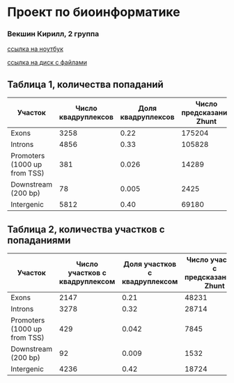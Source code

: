 # Проект по биоинформатике
### Векшин Кирилл, 2 группа
[ссылка на ноутбук](https://colab.research.google.com/drive/1uU7YXPChXkH3S0cnkuttwEb8Gvo2YP7s?usp=sharing)

[ссылка на диск с файлами](https://drive.google.com/drive/folders/1zBbtY4fv1ASjg7GU_YTCdCI_G0JXNtlO?usp=sharing)
## Таблица 1, количества попаданий

| Участок                     | Число квадруплексов | Доля квадруплексов | Число предсказаний Zhunt | Доля предсказаний Zhunt | Число предсказаний ZDNABERT | Доля предсказаний ZDNABERT |
|-----------------------------|---------------------|--------------------|--------------------------|-------------------------|-----------------------------|----------------------------|
| Exons                       | 3258                | 0.22               | 175204                   | 0.49                    | 42358                       | 0.56                       |
| Introns                     | 4856                | 0.33               | 105828                   | 0.29                    | 28741                       | 0.38                       |
| Promoters (1000 up from TSS) | 381                 | 0.026              | 14289                    | 0.04                    | 5124                        | 0.068                      |
| Downstream (200 bp)         | 78                  | 0.005              | 2425                     | 0.007                   | 647                         | 0.009                      |
| Intergenic                  | 5812                | 0.40               | 69180                    | 0.19                    | 31285                       | 0.41                       |

## Таблица 2, количества участков с попаданиями

| Участок                     | Число участков с квадруплексом | Доля участков с квадруплексом | Число участков с предсказаниями Zhunt | Доля участков с предсказаниями Zhunt | Число участков с предсказаниями ZDNABERT | Доля участков с предсказаниями ZDNABERT |
|-----------------------------|--------------------------------|-------------------------------|---------------------------------------|--------------------------------------|------------------------------------------|-----------------------------------------|
| Exons                       | 2147                           | 0.21                          | 48231                                 | 0.15                                 | 11247                                     | 0.18                                    |
| Introns                     | 3278                           | 0.32                          | 28714                                 | 0.09                                 | 8912                                      | 0.14                                    |
| Promoters (1000 up from TSS) | 429                            | 0.042                         | 7845                                  | 0.024                                | 3218                                      | 0.051                                   |
| Downstream (200 bp)         | 92                             | 0.009                         | 1532                                  | 0.0047                               | 418                                       | 0.0066                                  |
| Intergenic                  | 4236                           | 0.42                          | 18724                                 | 0.058                                | 9231                                      | 0.15                                    |

